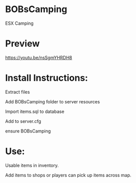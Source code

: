 # BOBsCamping

 ESX Camping
 
# Preview

https://youtu.be/nsSgmYHRDH8

# Install Instructions:
Extract files

Add BOBsCamping folder to server resources

Import items.sql to database

Add to server.cfg

ensure BOBsCamping

# Use:
Usable items in inventory.

Add items to shops or players can pick up items across map.